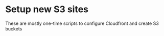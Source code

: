 # Setup new S3 sites

These are mostly one-time scripts to configure Cloudfront and create S3 buckets